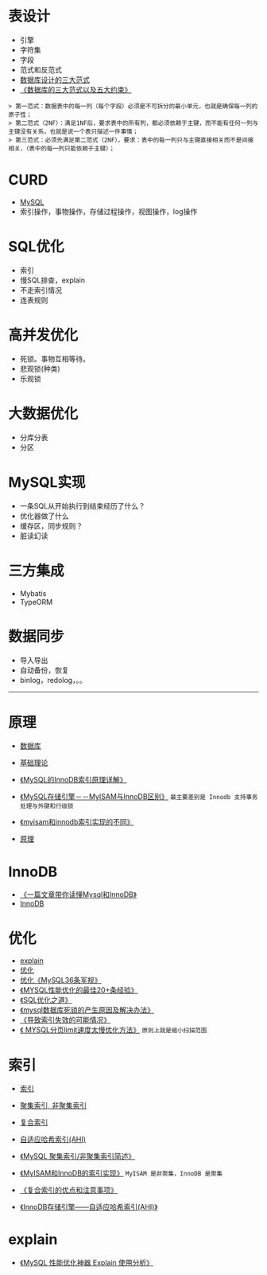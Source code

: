 # 表设计
* 引擎
* 字符集
* 字段
* 范式和反范式
* [数据库设计的三大范式](https://github.com/xingshaocheng/architect-awesome/blob/master/README.md#数据库设计的三大范式)
* [《数据库的三大范式以及五大约束》](https://www.cnblogs.com/waj6511988/p/7027127.html)
```
> 第一范式：数据表中的每一列（每个字段）必须是不可拆分的最小单元，也就是确保每一列的原子性；
> 第二范式（2NF）：满足1NF后，要求表中的所有列，都必须依赖于主键，而不能有任何一列与主键没有关系，也就是说一个表只描述一件事情；
> 第三范式：必须先满足第二范式（2NF），要求：表中的每一列只与主键直接相关而不是间接相关，（表中的每一列只能依赖于主键）；
```

# CURD
* [MySQL](https://github.com/xingshaocheng/architect-awesome/blob/master/README.md#mysql)
* 索引操作，事物操作，存储过程操作，视图操作，log操作

# SQL优化
* 索引
* 慢SQL排查，explain
* 不走索引情况
* 连表规则

# 高并发优化
* 死锁。事物互相等待。
* 悲观锁(种类)
* 乐观锁

# 大数据优化
* 分库分表
* 分区

# MySQL实现
* 一条SQL从开始执行到结束经历了什么？
* 优化器做了什么
* 缓存区，同步规则？
* 脏读幻读

# 三方集成
* Mybatis
* TypeORM

# 数据同步
* 导入导出
* 自动备份，恢复
* binlog，redolog，。。

----

# 原理
* [数据库](https://github.com/xingshaocheng/architect-awesome/blob/master/README.md#数据库)

* [基础理论](https://github.com/xingshaocheng/architect-awesome/blob/master/README.md#基础理论)
* [《MySQL的InnoDB索引原理详解》](http://www.admin10000.com/document/5372.html)
* [《MySQL存储引擎－－MyISAM与InnoDB区别》](https://blog.csdn.net/xifeijian/article/details/20316775) `最主要差别是 Innodb 支持事务处理与外键和行级锁`
* [《myisam和innodb索引实现的不同》](https://www.2cto.com/database/201211/172380.html)
* [原理](https://github.com/xingshaocheng/architect-awesome/blob/master/README.md#原理)

# InnoDB

* [《一篇文章带你读懂Mysql和InnoDB》](https://my.oschina.net/kailuncen/blog/1504217)
* [InnoDB](https://github.com/xingshaocheng/architect-awesome/blob/master/README.md#innodb)

# 优化

* [explain](https://github.com/xingshaocheng/architect-awesome/blob/master/README.md#explain)
* [优化](https://github.com/xingshaocheng/architect-awesome/blob/master/README.md#优化)
* [优化](https://github.com/xingshaocheng/architect-awesome/blob/master/README.md#优化)[《MySQL36条军规》](http://vdisk.weibo.com/s/muWOT)
* [《MYSQL性能优化的最佳20+条经验》](https://www.cnblogs.com/zhouyusheng/p/8038224.html)
* [《SQL优化之道》](https://blog.csdn.net/when_less_is_more/article/details/70187459)
* [《mysql数据库死锁的产生原因及解决办法》](https://www.cnblogs.com/sivkun/p/7518540.html)
* [《导致索引失效的可能情况》](https://blog.csdn.net/monkey_d_feilong/article/details/52291556)
* [《 MYSQL分页limit速度太慢优化方法》](https://blog.csdn.net/zy_281870667/article/details/51604540) `原则上就是缩小扫描范围`

# 索引

* [索引](https://github.com/xingshaocheng/architect-awesome/blob/master/README.md#索引)

* [聚集索引, 非聚集索引](https://github.com/xingshaocheng/architect-awesome/blob/master/README.md#聚集索引-非聚集索引)
* [复合索引](https://github.com/xingshaocheng/architect-awesome/blob/master/README.md#复合索引)
* [自适应哈希索引(AHI)](https://github.com/xingshaocheng/architect-awesome/blob/master/README.md#自适应哈希索引ahi)

* [《MySQL 聚集索引/非聚集索引简述》](https://blog.csdn.net/no_endless/article/details/77073549)
* [《MyISAM和InnoDB的索引实现》](https://www.cnblogs.com/zlcxbb/p/5757245.html) `MyISAM 是非聚集，InnoDB 是聚集`

* [《复合索引的优点和注意事项》](https://www.cnblogs.com/summer0space/p/7247778.html)

* [《InnoDB存储引擎——自适应哈希索引(AHI)》](https://blog.csdn.net/Linux_ever/article/details/62043708)


# explain
* [《MySQL 性能优化神器 Explain 使用分析》](https://segmentfault.com/a/1190000008131735)
